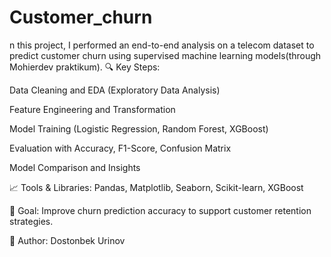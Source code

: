 # Customer_churn
n this project, I performed an end-to-end analysis on a telecom dataset to predict customer churn using supervised machine learning models(through Mohierdev praktikum). 🔍 Key Steps:

Data Cleaning and EDA (Exploratory Data Analysis)

Feature Engineering and Transformation

Model Training (Logistic Regression, Random Forest, XGBoost)

Evaluation with Accuracy, F1-Score, Confusion Matrix

Model Comparison and Insights

📈 Tools & Libraries: Pandas, Matplotlib, Seaborn, Scikit-learn, XGBoost

🚀 Goal: Improve churn prediction accuracy to support customer retention strategies.

👤 Author: Dostonbek Urinov
